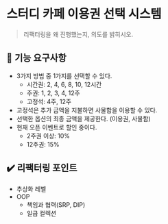 # 스터디 카페 이용권 선택 시스템

> 리팩터링을 왜 진행했는지, 의도를 밝히시오.

## 🚀 기능 요구사항

- 3가지 방법 중 1가지를 선택할 수 있다.
    - 시간권: 2, 4, 6, 8, 10, 12시간
    - 주권: 1, 2, 3, 4, 12주
    - 고정석: 4주, 12주
- 고정석은 추가 금액을 지불하면 사물함을 이용할 수 있다.
- 선택한 옵션의 최종 금액을 제공한다. (이용권, 사물함)
- 현재 오픈 이벤트로 할인 중이다.
    - 2주권 이상: 10%
    - 12주권:  15%

## ✔️ 리팩터링 포인트

- 추상화 레벨
- OOP
    - 책임과 협력(SRP, DIP)
    - 일급 컬렉션
